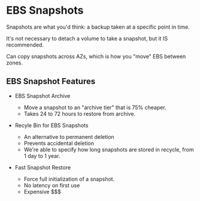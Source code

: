 # EBS Snapshots

Snapshots are what you'd think: a backup taken at a specific point in time.

It's not necessary to detach a volume to take a snapshot, but it IS recommended.

Can copy snapshots across AZs, which is how you "move" EBS between zones.

## EBS Snapshot Features

* EBS Snapshot Archive
    * Move a snapshot to an "archive tier" that is 75% cheaper.
    * Takes 24 to 72 hours to restore from archive.

* Recyle Bin for EBS Snapshots
    * An alternative to permanent deletion
    * Prevents accidental deletion
    * We're able to specify how long snapshots are stored in recycle, from 1 day to 1 year.

* Fast Snapshot Restore
    * Force full initialization of a snapshot.
    * No latency on first use
    * Expensive $$$
    